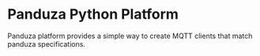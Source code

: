 # Panduza Python Platform

Panduza platform provides a simple way to create MQTT clients that match panduza specifications.

